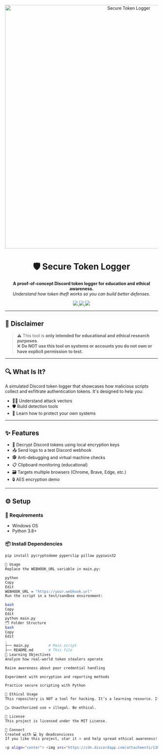 <p align="center">
  <img src="https://cdn.discordapp.com/attachments/1381170596859084880/1382528287791775936/download.jpg?ex=684b7b4d&is=684a29cd&hm=e2c53e1106d5f2dec08a77390110f489fd299d7b5833b261ddcc054ceb6fac65&" alt="Secure Token Logger" width="800"/>
</p>

<h1 align="center">🛡️ Secure Token Logger</h1>

<p align="center">
  <b>A proof-of-concept Discord token logger for education and ethical awareness.</b><br>
  <i>Understand how token theft works so you can build better defenses.</i>
</p>

<p align="center">
  <a href="https://github.com/deadconvicess/Discord-Token-Logger/stargazers">
    <img src="https://img.shields.io/github/stars/deadconvicess/Discord-Token-Logger?color=yellow&style=for-the-badge"/>
  </a>
  <a href="https://github.com/deadconvicess/Discord-Token-Logger/issues">
    <img src="https://img.shields.io/github/issues/deadconvicess/Discord-Token-Logger?color=blue&style=for-the-badge"/>
  </a>
  <a href="https://github.com/deadconvicess/Discord-Token-Logger/blob/main/LICENSE">
    <img src="https://img.shields.io/github/license/deadconvicess/Discord-Token-Logger?color=green&style=for-the-badge"/>
  </a>
</p>

---

## 🚨 Disclaimer

> ⚠️ This tool is **only intended for educational and ethical research purposes**.  
> ❌ **Do NOT use this tool on systems or accounts you do not own or have explicit permission to test.**

---

## 🔍 What Is It?

A simulated Discord token logger that showcases how malicious scripts collect and exfiltrate authentication tokens. It's designed to help you:

- 👨‍💻 Understand attack vectors
- 🛡️ Build detection tools
- 🧠 Learn how to protect your own systems

---

## ✨ Features

- 🔐 Decrypt Discord tokens using local encryption keys
- 📤 Send logs to a test Discord webhook
- 🕵️ Anti-debugging and virtual machine checks
- 📋 Clipboard monitoring (educational)
- 🗃️ Targets multiple browsers (Chrome, Brave, Edge, etc.)
- 🔒 AES encryption demo

---

## ⚙️ Setup

### 🧾 Requirements

- Windows OS
- Python 3.8+

### 📦 Install Dependencies

```bash
pip install pycryptodome pyperclip pillow pypiwin32

🚀 Usage
Replace the WEBHOOK_URL variable in main.py:

python
Copy
Edit
WEBHOOK_URL = "https://your.webhook.url"
Run the script in a test/sandbox environment:

bash
Copy
Edit
python main.py
🗂️ Folder Structure
bash
Copy
Edit
.
├── main.py         # Main script
├── README.md       # This file
🧠 Learning Objectives
Analyze how real-world token stealers operate

Raise awareness about poor credential handling

Experiment with encryption and reporting methods

Practice secure scripting with Python

🧪 Ethical Usage
This repository is NOT a tool for hacking. It’s a learning resource. If you find real vulnerabilities while studying similar behavior, report them responsibly.

👨‍⚖️ Unauthorized use = illegal. Be ethical.

📜 License
This project is licensed under the MIT License.

💬 Connect
Created with 💻 by deadconvicess
If you like this project, star it ⭐ and help spread ethical awareness!

<p align="center"> <img src="https://cdn.discordapp.com/attachments/1381170596859084880/1382528287791775936/download.jpg?ex=684b7b4d&is=684a29cd&hm=e2c53e1106d5f2dec08a77390110f489fd299d7b5833b261ddcc054ceb6fac65&" width="400" /> </p> ```
